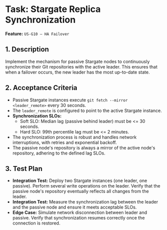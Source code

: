 # Task: Stargate Replica Synchronization

**Feature:** `US-G10 — HA Failover`

## 1. Description

Implement the mechanism for passive Stargate nodes to continuously synchronize their Git repositories with the active leader. This ensures that when a failover occurs, the new leader has the most up-to-date state.

## 2. Acceptance Criteria

- Passive Stargate instances execute `git fetch --mirror <leader_remote>` every 30 seconds.
- The `leader_remote` is configured to point to the active Stargate instance.
- **Synchronization SLOs:**
  - Soft SLO: Median lag (passive behind leader) must be <= 30 seconds.
  - Hard SLO: 99th percentile lag must be <= 2 minutes.
- The synchronization process is robust and handles network interruptions, with retries and exponential backoff.
- The passive node's repository is always a mirror of the active node's repository, adhering to the defined lag SLOs.

## 3. Test Plan

- **Integration Test:** Deploy two Stargate instances (one leader, one passive). Perform several write operations on the leader. Verify that the passive node's repository eventually reflects all changes from the leader.
- **Integration Test:** Measure the synchronization lag between the leader and the passive node and ensure it meets acceptable SLOs.
- **Edge Case:** Simulate network disconnection between leader and passive. Verify that synchronization resumes correctly once the connection is restored.

